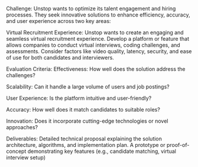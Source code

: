 Challenge:
Unstop wants to optimize its talent engagement and hiring processes. They seek innovative 
solutions to enhance efficiency, accuracy, and user experience across two key areas:


Virtual Recruitment Experience:
Unstop wants to create an engaging and seamless virtual recruitment experience.
Develop a platform or feature that allows companies to conduct virtual interviews, coding 
challenges, and assessments.
Consider factors like video quality, latency, security, and ease of use for both candidates and 
interviewers.


Evaluation Criteria:
Effectiveness: How well does the solution address the challenges?

Scalability: Can it handle a large volume of users and job postings?

User Experience: Is the platform intuitive and user-friendly?

Accuracy: How well does it match candidates to suitable roles?

Innovation: Does it incorporate cutting-edge technologies or novel approaches?


Deliverables:
Detailed technical proposal explaining the solution architecture, algorithms, and implementation 
plan.
A prototype or proof-of-concept demonstrating key features (e.g., candidate matching, virtual 
interview setup)